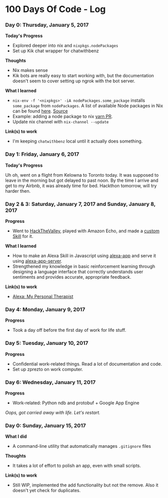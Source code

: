 # 100 Days Of Code - Log

### Day 0: Thursday, January 5, 2017

**Today's Progress**

* Explored deeper into nix and `nixpkgs.nodePackages`
* Set up Kik chat wrapper for chatwithbenz

**Thoughts**

* Nix makes sense
* Kik bots are really easy to start working with, but the documentation doesn't seem to cover setting up ngrok with the bot server.

**What I learned**

* `nix-env -f '<nixpkgs>' -iA nodePackages.some_package` installs `some_package` from `nodePackages`. A list of available Node packages in Nix can be found [here](https://github.com/NixOS/nixpkgs/blob/master/pkgs/top-level/node-packages.json). [Source](https://github.com/svanderburg/node2nix)
* Example: adding a node package to nix [yarn PR](https://github.com/NixOS/nixpkgs/pull/20635).
* Update nix channel with `nix-channel --update`

**Link(s) to work**

* I'm keeping `chatwithbenz` local until it actually does something.


### Day 1: Friday, January 6, 2017

**Today's Progress**

Uh oh, went on a flight from Kelowna to Toronto today. It was supposed to leave in the morning but got delayed to past noon. By the time I arrive and get to my Airbnb, it was already time for bed. Hackthon tomorrow, will try harder then.


### Day 2 & 3: Saturday, January 7, 2017 and Sunday, January 8, 2017

**Progress**

* Went to [HackTheValley](https://www.hackvalley.com/), played with Amazon Echo, and made a [custom Skill](https://devpost.com/software/alexa-my-personal-therapist) for it.

**What I learned**

* How to make an Alexa Skill in Javascript using [alexa-app](https://github.com/matt-kruse/alexa-app) and serve it using [alexa-app-server](https://github.com/matt-kruse/alexa-app-server).
* Strengthened my knowledge in basic reinforcement learning through designing a language interface that correctly understands user sentiments and provides accurate, appropriate feedback.

**Link(s) to work**

* [Alexa: My Personal Therapist](https://devpost.com/software/alexa-my-personal-therapist)


### Day 4: Monday, January 9, 2017

**Progress**

* Took a day off before the first day of work for life stuff.


### Day 5: Tuesday, January 10, 2017

**Progress**

* Confidential work-related things. Read a lot of documentation and code.
* Set up zprezto on work computer.


### Day 6: Wednesday, January 11, 2017

**Progress**

* Work-related: Python ndb and protobuf + Google App Engine

*Oops, got carried away with life. Let's restart.*

### Day 0: Sunday, January 15, 2017

**What I did**

* A command-line utility that automatically manages `.gitignore` files

**Thoughts**

* It takes a lot of effort to polish an app, even with small scripts.

**Link(s) to work**

* Still WIP, implemented the add functionality but not the remove. Also it doesn't yet check for duplicates.
